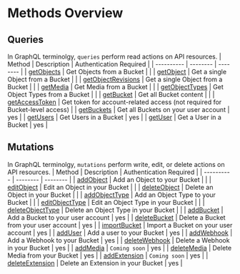 # Methods Overview

## Queries

In GraphQL terminolgy, `queries` perform read actions on API resources.
| Method  | Description | Authentication Required |
| ---------- | -------- | -------- |
| [getObjects](/graphql-api/queries.html#getobjects) | Get Objects from a Bucket | |
| [getObject](/graphql-api/queries.html#getobject) | Get a single Object from a Bucket | |
| [getObjectRevisions](/graphql-api/queries.html#getObjectRevisions) | Get a single Object from a Bucket | |
| [getMedia](/graphql-api/queries.html#getmedia) | Get Media from a Bucket | |
| [getObjectTypes](/graphql-api/queries.html#getobjecttypes) | Get Object Types from a Bucket | |
| [getBucket](/graphql-api/queries.html#getbucket) | Get all Bucket content | |
| [getAccessToken](/graphql-api/queries.html#getaccesstoken) | Get token for account-related access (not required for Bucket-level access) |
| [getBuckets](/graphql-api/queries.html#getbuckets) | Get all Buckets on your user account | yes |
| [getUsers](/graphql-api/queries.html#getusers) | Get Users in a Bucket | yes |
| [getUser](/graphql-api/queries.html#getuser) | Get a User in a Bucket | yes |

## Mutations

In GraphQL terminolgy, `mutations` perform write, edit, or delete actions on API resources.
| Method  | Description | Authentication Required |
| ---------- | -------- | -------- |
| [addObject](/graphql-api/mutations.html#addobject) | Add an Object to your Bucket | |
| [editObject](/graphql-api/mutations.html#editobject) | Edit an Object in your Bucket | |
| [deleteObject](/graphql-api/mutations.html#deleteobject) | Delete an Object in your Bucket | |
| [addObjectType](/graphql-api/mutations.html#addobjecttype) | Add an Object Type to your Bucket | |
| [editObjectType](/graphql-api/mutations.html#editobjecttype) | Edit an Object Type in your Bucket | |
| [deleteObjectType](/graphql-api/mutations.html#deleteobjecttype) | Delete an Object Type in your Bucket | |
| [addBucket](/graphql-api/mutations.html#addbucket) | Add a Bucket to your user account | yes |
| [deleteBucket](/graphql-api/mutations.html#deletebucket) | Delete a Bucket from your user account | yes |
| [importBucket](/graphql-api/mutations.html#importbucket) | Import a Bucket on your user account | yes |
| [addUser](/graphql-api/mutations.html#adduser) | Add a user to your Bucket | yes |
| [addWebhook](/graphql-api/mutations.html#addwebhook) | Add a Webhook to your Bucket | yes |
| [deleteWebhook](/graphql-api/mutations.html#deletewebhook) | Delete a Webhook in your Bucket | yes |
| [addMedia](/graphql-api/mutations.html#addmedia) | `Coming soon` | yes |
| [deleteMedia](/graphql-api/mutations.html#deletemedia) | Delete Media from your Bucket | yes |
| [addExtension](/graphql-api/mutations.html#addextension) | `Coming soon` | yes |
| [deleteExtension](/graphql-api/mutations.html#deleteextension) | Delete an Extension in your Bucket | yes |
